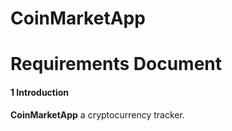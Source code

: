 # CoinMarketApp
# Requirements Document
#### 1 Introduction
**CoinMarketApp** a cryptocurrency tracker.